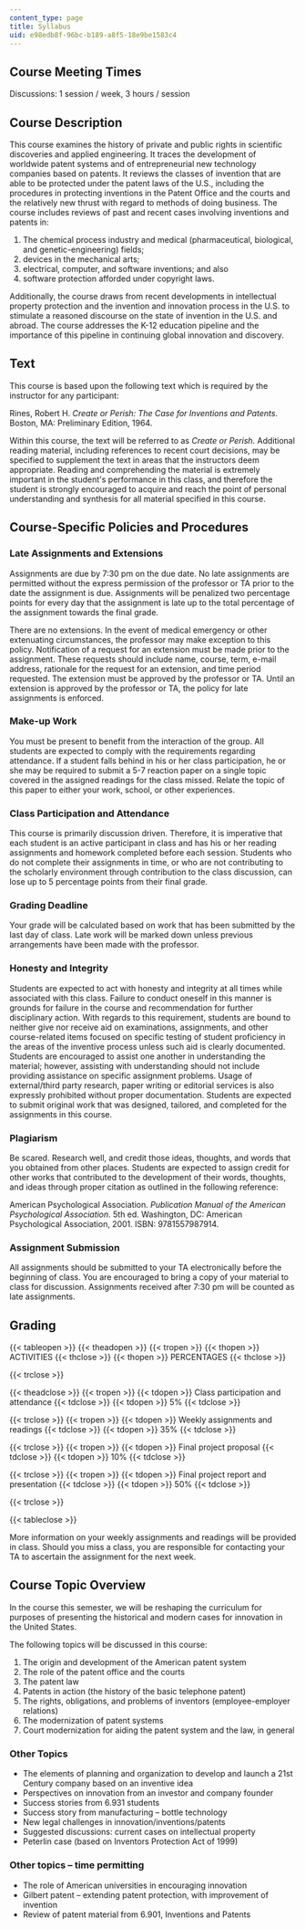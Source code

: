 ```yaml
---
content_type: page
title: Syllabus
uid: e98edb8f-96bc-b189-a8f5-18e9be1583c4
---
```


Course Meeting Times
--------------------

Discussions: 1 session / week, 3 hours / session

Course Description
------------------

This course examines the history of private and public rights in scientific discoveries and applied engineering. It traces the development of worldwide patent systems and of entrepreneurial new technology companies based on patents. It reviews the classes of invention that are able to be protected under the patent laws of the U.S., including the procedures in protecting inventions in the Patent Office and the courts and the relatively new thrust with regard to methods of doing business. The course includes reviews of past and recent cases involving inventions and patents in:

1.  The chemical process industry and medical (pharmaceutical, biological, and genetic-engineering) fields;
2.  devices in the mechanical arts;
3.  electrical, computer, and software inventions; and also
4.  software protection afforded under copyright laws.

Additionally, the course draws from recent developments in intellectual property protection and the invention and innovation process in the U.S. to stimulate a reasoned discourse on the state of invention in the U.S. and abroad. The course addresses the K-12 education pipeline and the importance of this pipeline in continuing global innovation and discovery.

Text
----

This course is based upon the following text which is required by the instructor for any participant:

Rines, Robert H. _Create or Perish: The Case for Inventions and Patents_. Boston, MA: Preliminary Edition, 1964.

Within this course, the text will be referred to as _Create or Perish_. Additional reading material, including references to recent court decisions, may be specified to supplement the text in areas that the instructors deem appropriate. Reading and comprehending the material is extremely important in the student's performance in this class, and therefore the student is strongly encouraged to acquire and reach the point of personal understanding and synthesis for all material specified in this course.

Course-Specific Policies and Procedures
---------------------------------------

### Late Assignments and Extensions

Assignments are due by 7:30 pm on the due date. No late assignments are permitted without the express permission of the professor or TA prior to the date the assignment is due. Assignments will be penalized two percentage points for every day that the assignment is late up to the total percentage of the assignment towards the final grade.

There are no extensions. In the event of medical emergency or other extenuating circumstances, the professor may make exception to this policy. Notification of a request for an extension must be made prior to the assignment. These requests should include name, course, term, e-mail address, rationale for the request for an extension, and time period requested. The extension must be approved by the professor or TA. Until an extension is approved by the professor or TA, the policy for late assignments is enforced.

### Make-up Work

You must be present to benefit from the interaction of the group. All students are expected to comply with the requirements regarding attendance. If a student falls behind in his or her class participation, he or she may be required to submit a 5-7 reaction paper on a single topic covered in the assigned readings for the class missed. Relate the topic of this paper to either your work, school, or other experiences.

### Class Participation and Attendance

This course is primarily discussion driven. Therefore, it is imperative that each student is an active participant in class and has his or her reading assignments and homework completed before each session. Students who do not complete their assignments in time, or who are not contributing to the scholarly environment through contribution to the class discussion, can lose up to 5 percentage points from their final grade.

### Grading Deadline

Your grade will be calculated based on work that has been submitted by the last day of class. Late work will be marked down unless previous arrangements have been made with the professor.

### Honesty and Integrity

Students are expected to act with honesty and integrity at all times while associated with this class. Failure to conduct oneself in this manner is grounds for failure in the course and recommendation for further disciplinary action. With regards to this requirement, students are bound to neither give nor receive aid on examinations, assignments, and other course-related items focused on specific testing of student proficiency in the areas of the inventive process unless such aid is clearly documented. Students are encouraged to assist one another in understanding the material; however, assisting with understanding should not include providing assistance on specific assignment problems. Usage of external/third party research, paper writing or editorial services is also expressly prohibited without proper documentation. Students are expected to submit original work that was designed, tailored, and completed for the assignments in this course.

### Plagiarism

Be scared. Research well, and credit those ideas, thoughts, and words that you obtained from other places. Students are expected to assign credit for other works that contributed to the development of their words, thoughts, and ideas through proper citation as outlined in the following reference:

American Psychological Association. _Publication Manual of the American Psychological Association_. 5th ed. Washington, DC: American Psychological Association, 2001. ISBN: 9781557987914.

### Assignment Submission

All assignments should be submitted to your TA electronically before the beginning of class. You are encouraged to bring a copy of your material to class for discussion. Assignments received after 7:30 pm will be counted as late assignments.

Grading
-------

{{< tableopen >}}
{{< theadopen >}}
{{< tropen >}}
{{< thopen >}}
ACTIVITIES
{{< thclose >}}
{{< thopen >}}
PERCENTAGES
{{< thclose >}}

{{< trclose >}}

{{< theadclose >}}
{{< tropen >}}
{{< tdopen >}}
Class participation and attendance
{{< tdclose >}}
{{< tdopen >}}
5%
{{< tdclose >}}

{{< trclose >}}
{{< tropen >}}
{{< tdopen >}}
Weekly assignments and readings
{{< tdclose >}}
{{< tdopen >}}
35%
{{< tdclose >}}

{{< trclose >}}
{{< tropen >}}
{{< tdopen >}}
Final project proposal
{{< tdclose >}}
{{< tdopen >}}
10%
{{< tdclose >}}

{{< trclose >}}
{{< tropen >}}
{{< tdopen >}}
Final project report and presentation
{{< tdclose >}}
{{< tdopen >}}
50%
{{< tdclose >}}

{{< trclose >}}

{{< tableclose >}}

  

More information on your weekly assignments and readings will be provided in class. Should you miss a class, you are responsible for contacting your TA to ascertain the assignment for the next week.

Course Topic Overview
---------------------

In the course this semester, we will be reshaping the curriculum for purposes of presenting the historical and modern cases for innovation in the United States.

The following topics will be discussed in this course:

1.  The origin and development of the American patent system
2.  The role of the patent office and the courts
3.  The patent law
4.  Patents in action (the history of the basic telephone patent)
5.  The rights, obligations, and problems of inventors (employee-employer relations)
6.  The modernization of patent systems
7.  Court modernization for aiding the patent system and the law, in general

### Other Topics

*   The elements of planning and organization to develop and launch a 21st Century company based on an inventive idea
*   Perspectives on innovation from an investor and company founder
*   Success stories from 6.931 students
*   Success story from manufacturing – bottle technology
*   New legal challenges in innovation/inventions/patents
*   Suggested discussions: current cases on intellectual property
*   Peterlin case (based on Inventors Protection Act of 1999)

### Other topics – time permitting

*   The role of American universities in encouraging innovation
*   Gilbert patent – extending patent protection, with improvement of invention
*   Review of patent material from 6.901, Inventions and Patents